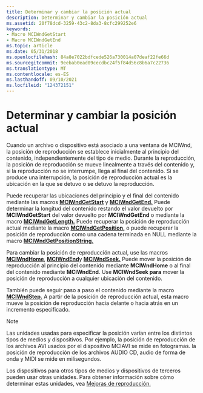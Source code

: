 ```yaml
---
title: Determinar y cambiar la posición actual
description: Determinar y cambiar la posición actual
ms.assetid: 20f78dcd-3259-43c2-8da3-8cfc299252e6
keywords:
- Macro MCIWndGetStart
- Macro MCIWndGetEnd
ms.topic: article
ms.date: 05/31/2018
ms.openlocfilehash: 84a8e7022bdfcede526a730014a07deaf22fe66d
ms.sourcegitcommit: 9eebab0ead09cecdbc24f5f84d56c8b6a7c22736
ms.translationtype: MT
ms.contentlocale: es-ES
ms.lasthandoff: 09/10/2021
ms.locfileid: "124372151"
---
```

# <a name="determining-and-changing-the-current-position"></a>Determinar y cambiar la posición actual

Cuando un archivo o dispositivo está asociado a una ventana de MCIWnd, la posición de reproducción se establece inicialmente al principio del contenido, independientemente del tipo de medio. Durante la reproducción, la posición de reproducción se mueve linealmente a través del contenido y, si la reproducción no se interrumpe, llega al final del contenido. Si se produce una interrupción, la posición de reproducción actual es la ubicación en la que se detuvo o se detuvo la reproducción.

Puede recuperar las ubicaciones del principio y el final del contenido mediante las macros [**MCIWndGetStart**](/windows/desktop/api/Vfw/nf-vfw-mciwndgetstart) y [**MCIWndGetEnd.**](/windows/desktop/api/Vfw/nf-vfw-mciwndgetend) Puede determinar la longitud del contenido restando el valor devuelto por **MCIWndGetStart** del valor devuelto por **MCIWndGetEnd** o mediante la macro [**MCIWndGetLength.**](/windows/desktop/api/Vfw/nf-vfw-mciwndgetlength) Puede recuperar la posición de reproducción actual mediante la macro [**MCIWndGetPosition,**](/windows/desktop/api/Vfw/nf-vfw-mciwndgetposition) o puede recuperar la posición de reproducción como una cadena terminada en NULL mediante la macro [**MCIWndGetPositionString.**](/windows/desktop/api/Vfw/nf-vfw-mciwndgetpositionstring)

Para cambiar la posición de reproducción actual, use las macros [**MCIWndHome**](/windows/desktop/api/Vfw/nf-vfw-mciwndhome), [**MCIWndEnd**](/windows/desktop/api/Vfw/nf-vfw-mciwndend)y [**MCIWndSeek.**](/windows/desktop/api/Vfw/nf-vfw-mciwndseek) Puede mover la posición de reproducción al principio del contenido mediante **MCIWndHome** o al final del contenido mediante **MCIWndEnd**. Use **MCIWndSeek para** mover la posición de reproducción a cualquier ubicación del contenido.

También puede seguir paso a paso el contenido mediante la macro [**MCIWndStep.**](/windows/desktop/api/Vfw/nf-vfw-mciwndstep) A partir de la posición de reproducción actual, esta macro mueve la posición de reproducción hacia delante o hacia atrás en un incremento especificado.

> [!Note]  
> Las unidades usadas para especificar la posición varían entre los distintos tipos de medios y dispositivos. Por ejemplo, la posición de reproducción de los archivos AVI usados por el dispositivo MCIAVI se mide en fotogramas. la posición de reproducción de los archivos AUDIO CD, audio de forma de onda y MIDI se mide en milisegundos.

 

Los dispositivos para otros tipos de medios y dispositivos de terceros pueden usar otras unidades. Para obtener información sobre cómo determinar estas unidades, vea [Mejoras de reproducción.](playback-enhancements.md)

 

 




